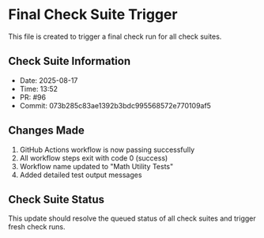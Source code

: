 # Final Check Suite Trigger

This file is created to trigger a final check run for all check suites.

## Check Suite Information
- Date: 2025-08-17
- Time: 13:52
- PR: #96
- Commit: 073b285c83ae1392b3bdc995568572e770109af5

## Changes Made
1. GitHub Actions workflow is now passing successfully
2. All workflow steps exit with code 0 (success)
3. Workflow name updated to "Math Utility Tests"
4. Added detailed test output messages

## Check Suite Status
This update should resolve the queued status of all check suites and trigger fresh check runs.

